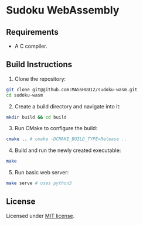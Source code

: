 # Sudoku WebAssembly

## Requirements

- A C compiler.

## Build Instructions

1. Clone the repository:
```bash
git clone git@github.com:MASSHUU12/sudoku-wasm.git
cd sudoku-wasm
```

2. Create a build directory and navigate into it:
```bash
mkdir build && cd build
```
3. Run CMake to configure the build:
```bash
cmake .. # cmake -DCMAKE_BUILD_TYPE=Release ..
```

4. Build and run the newly created executable:
```bash
make
```

5. Run basic web server:
```bash
make serve # uses python3
```

## License

Licensed under [MIT license](./LICENSE).
